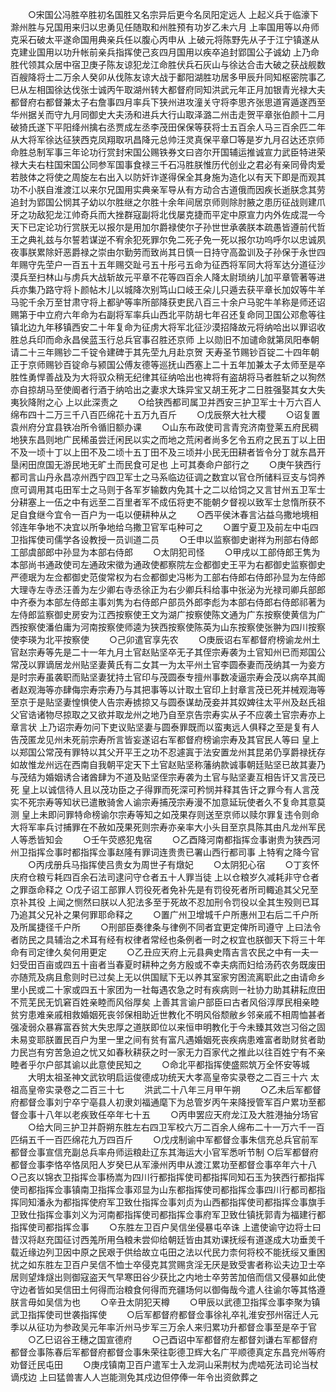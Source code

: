 <!-- { "loadSidebar": true } -->
　　○宋国公冯胜卒胜初名国胜又名宗异后更今名凤阳定远人  上起义兵于临濠下滁州胜与兄国用来归以忠勇见任随取和州胜预有功岁乙未六月  上率国用等以舟师克采石破太平遂命国用典亲兵任以腹心丙申从  上破元将陈野先从子于江宁镇遂从克建业国用以功升帐前亲兵指挥使己亥四月国用以疾卒追封郢国公子诚幼  上乃命胜代领其众居中宿卫庚子陈友谅犯龙江命胜伏兵石灰山与徐达合击大破之获战舰数百艘降将士二万余人癸卯从伐陈友谅大战于鄱阳湖胜功居多甲辰升同知枢密院事乙巳从左相国徐达伐张士诚丙午取湖州转大都督府同知洪武元年正月加银青光禄大夫都督府右都督兼太子右詹事四月率兵下狭州进攻潼关守将李思齐张思道宵遁遂西至华州据关而守九月同御史大夫汤和进兵大行山取泽潞二州击走贺平章张伯颜十二月破猗氏遂下平阳绛州擒右丞贾成左丞李茂田保保等获将士五百余人马三百余匹二年从大将军徐达征狭西克凤翔取巩昌降元总帅汪灵真保平章□等是岁九月召达还京师命胜总制军事三年论功行赏封宋国公赐铁券文曰咨尔开国辅运推诚宣力武臣特进荣禄大夫右柱国宋国公同参军国事食禄三千石冯胜朕惟历代创业之君必有亲同骨肉爱若肢体之将使之周旋左右出入以防奸诈遂得保全其身施为造化以有天下即是而观其功不小朕自淮渡江以来尔兄国用实典亲军导从有方动合古道俄而因疾长逝朕念其劳追封为郢国公悯其子幼以尔胜继之尔胜十余年间居京师则除肘腋之患历征战则建爪牙之功敌犯龙江帅奇兵而大挫群寇副将北伐屡克捷而平定中原宣力内外佐成混一今天下已定论功行赏朕无以报尔是用加尔爵禄使尔子孙世世承袭朕本疏愚皆遵前代哲王之典礼兹与尔誓若谋逆不宥余犯死罪尔免二死子免一死以报尔功呜呼尔以忠诚夙夜事朕累除奸恶爵禄之崇由尔勤劳而致尚其日慎一日持守高盈训及子孙保于永世四年赐守先茔户一百五十五年赐交趾弓五十彤弓五命为征西将军同大将军达分道征沙漠兵至扫林山与虏兵大战斩故元平章不花等四百余人降太尉琐纳儿加平章管著等进兵亦集乃路守将卜颜帖木儿以城降次别笃山口岐王朵儿只遁去获平章长加奴等牛羊马驼千余万至甘肃守将上都驴等率所部降获吏民八百三十余户马驼牛羊称是师还诏赐第于中立府六年命为右副将军率兵山西北平防胡七年召还复命同卫国公邓愈等往镇北边九年移镇西安二十年复命为征虏大将军北征沙漠招降故元将纳哈出以罪诏收胜总兵印而命永昌侯蓝玉行总兵官事召胜还京师  上以勋旧不加谴命就第凤阳奉朝请二十三年赐钞二千锭令建碑于其先茔九月赴京贺  天寿圣节赐钞百锭二十四年朝正于京师赐钞百锭命与颍国公傅友德等巡抚山西塞上二十五年加兼太子太师至是卒胜性勇悍善战及为大将驭众稍无纪律其征纳哈出也禆将有盗胡将马者胜斩之以狥然亦自掠胡马至使阍者行酒于纳哈出之妻求大珠异宝又胡王死才二日胜强娶其女大失夷狄降附之心  上以此深责之
　　○给狭西都司属卫并西安三护卫军士十万六百人绵布四十二万三千八百匹绵花十五万九百斤
　　○戊辰祭大社大稷
　　○诏复置袁州府分宜县铁冶所令循旧额办课
　　○山东布政使司言青兖济南登莱五府民稠地狭东昌则地广民稀虽尝迁闲民以实之而地之荒闲者尚多乞令五府之民五丁以上田不及一顷十丁以上田不及二顷十五丁田不及三顷并小民无田耕者皆令分丁就东昌开垦闲田庶国无游民地无旷土而民食可足也  上可其奏命户部行之
　　○庚午狭西行都司言山丹永昌凉州西宁四卫军士之马系临边征调之数宜以官仓所储料豆支与饲养庶可调用其屯田军士之马则于各军岁输数内免其十之二以给饲之又言甘州五卫军士分耕塞上一伍之中有远至二百里者军不成伍将吏不能朝夕督视以致军士怠惰所获不足自食继今宜令一百户为一屯以便耕种从之
　　○西平侯沐春言沾益乌撒地境相邻连年争地不决宜以所争地给乌撒卫官军屯种可之
　　○置宁夏卫及前左中屯四卫指挥使司儒学各设教授一员训道二员
　　○壬申以监察御史谢祥为刑部右侍郎工部虞部郎中孙显为本部右侍郎
　　○太阴犯司怪
　　○甲戌以工部侍郎王隽为本部尚书通政使司左通政宋徵为通政使都察院左佥都御史王平为右都御史监察御史严德珉为左佥都御史范俊常权为右佥都御史冯彬为工部右侍郎右侍郎孙显为左侍郎大理寺左寺丞汪善为左少卿右寺丞徐正为右少卿兵科给事中张泌为光禄司卿兵部郎中齐泰为本部左侍郎主事刘隽为右侍郎户部员外郎李彪为本部右侍郎右侍郎祁著为左侍郎监察御史房安为江西按察使王文为湖广按察使陈文通为广东按察使黄信为广西按察使潘伯庸为河南按察使师逵为狭西按察使陈英为山东按察使张翀为四川按察使李瑛为北平按察使
　　○己卯遣官享先农
　　○庚辰诏右军都督府榜谕龙州土官赵宗寿等先是二十一年九月土官赵贴坚卒无子其侄宗寿袭为土官知州已而郑国公常茂以罪谪居龙州贴坚妻黄氏有二女其一为太平州土官李圆泰妻而茂纳其一为妾方是时宗寿虽袭职而贴坚妻犹持土官印与茂圆泰专擅州事数凌逼宗寿会茂以病卒其阍者赵观海等亦肆侮宗寿宗寿乃与其把事等以计取土官印上封章言茂已死并械观海等至京于是贴坚妻惶惧使人告宗寿掳掠又与圆泰谋劫茂妾并其奴婢往太平州及赵氏祖父官诰诸物尽掠取之又欲并取龙州之地乃自至京告宗寿实从子不应袭土官宗寿亦上章言状  上乃诏宗寿勿问下吏议贴坚妻与圆泰罪既而以蛮夷远人俱释之至是复有人告茂匿龙见州未死前宗寿所言皆妄遂诏右军都督府榜谕宗寿及其官民人等曰  皇上以郑国公常茂有罪特以其父开平王之功不忍遽寘于法安置龙州其昆弟仍享爵禄抚存如故惟龙州远在西南自我朝平定天下土官赵贴坚称藩纳款诚事朝廷贴坚已故其妻乃与茂结为婚姻诱合诸酋肆为不道及贴坚侄宗寿袭为土官与贴坚妻互相告讦又言茂已死  皇上以诚信待人且以茂功臣之子得罪而死深可矜悯并释其告讦之罪今有人言茂实不死宗寿等知状已遣散骑舍人谕宗寿捕茂宗寿漫不加意延玩使者久不复命其意莫测  皇上未即问罪特命榜谕尔宗寿等知之如茂果存则送至京师以赎尔罪复违令则命大将军率兵讨捕罪在不赦如茂果死则宗寿亦亲率大小头目至京具陈其由凡龙州军民人等悉皆知会
　　○壬午荧惑犯鬼宿
　　○乙酉降河南都指挥佥事谢贵为狭西河州卫指挥佥事时都指挥佥事赵隆有罪词连贵贵已署山西行都司事  上特宥之降今官
　　○丙戌册兵马指挥使吕贵女为周世子有燉妃
　　○太阴犯心宿
　　○丁亥怀庆府仓粮亏耗四百余石法司逮问守仓者五十人罪当徒  上以仓粮岁久减耗非守仓者之罪亟命释之
○戊子诏工部罪人罚役死者免补先是有罚役死者所司輙追其父兄至京补其役  上闻之恻然曰朕以人犯法多至于死故不忍加刑令罚役以全其生殁则已耳乃追其父兄补之果何罪耶命释之
　　○置广州卫增城千户所惠州卫右后二千户所及所属捷径千户所
　　○刑部臣奏律条与律例不同者宜更定俾所司遵守  上曰法令者防民之具辅治之术耳有经有权律者常经也条例者一时之权宜也朕御天下将三十年命有司定律久矣何用更定
　　○乙丑应天府上元县典史隋吉言农民之中有一夫一妇受田百亩或四五十亩者当春夏时耕种之务方殷或不幸夫病而妇给汤药农务既废田亦随荒及病且愈则时已过矣上无以供国赋下无以养其室家穷困流离职此之由请命乡里小民或二十家或四五十家团为一社每遇农急之时有疾病则一社协力助其耕耘庶田不荒芜民无饥窘百姓亲睦而风俗厚矣  上善其言谕户部臣曰古者风俗淳厚民相亲睦贫穷患难亲戚相救婚姻死丧邻保相助近世教化不明风俗颓敝乡邻亲戚不相周恤甚者强凌弱众暴寡富吞贫大失忠厚之道朕即位以来恒申明教化于今未臻其效岂习俗之固未易变耶朕置民百户为里一里之间有贫有富凡遇婚姻死丧疾病患难富者助财贫者助力民岂有穷苦急迫之忧又如春秋耕获之时一家无力百家代之推此以往百姓宁有不亲睦者乎尔户部其谕以此意使民知之
　　○命北平都指挥使盛熙筑万全怀安等城
　　大明太祖圣神文武钦明启运俊德成功统天大孝高皇帝实录卷之二百三十六
太祖高皇帝实录卷之二百三十七
　　洪武二十八年三月甲午朔
　　○乙未后军都督府都督佥事刘宁卒宁亳县人初隶刘福通麾下为总管岁丙午来降授管军百户累功至都督佥事十八年以老疾致任卒年七十五
　　○丙申罢应天府龙江及大胜港抽分场官
　　○给大同三护卫并蔚朔东胜左右四卫军校六万二百余人绵布二十一万六千一百匹绢五千一百匹绵花九万四百斤
　　○戊戌制谕中军都督佥事朱信充总兵官前军都督佥事宣信充副总兵率舟师运粮赴辽东其海运大小官军悉听节制
○后军都督府都督佥事李恪卒恪凤阳人岁癸巳从军濠州丙申从渡江累功至都督佥事卒年六十八
○己亥以锦衣卫指挥佥事杨嵩为四川行都指挥使司都指挥同知石玉为狭西行都指挥使司都指挥佥事镇南卫指挥佥事邓显为山东都指挥使司都指挥佥事四川行都司都指挥同知潘永为都指挥使府军卫致仕指挥佥事刘贞为山西都指挥使司都指挥佥事旗手卫致仕指挥佥事刘义为河南都指挥使司都指挥佥事府军卫致仕镇抚郭青为福建行都指挥使司都指挥佥事
　　○东胜左卫百户吴信坐侵暴屯卒诛  上遣使谕守边将士曰昔汉将赵充国征讨西羗所用刍粮未尝仰给朝廷皆由其劝课抚绥有道遂成大功垂羙千载近缘边列卫因中原之民艰于供给故立屯田之法以代民力柰何将校不能抚绥又重困扰之如东胜左卫百户吴信不恤士卒侵克其赏赐贪淫无厌是致受害者称讼夫边卫士卒居则望烽燧出则御寇盗天气早寒田谷少获比之内地士卒劳苦加倍而信又侵暴如此使守边者皆如吴信田土何得而治粮食何得而充疆场何以御侮哉今遣人往谕尔等其恪遵朕言毋如吴信为也
　　○辛丑太阴犯天樽
　　○甲辰以武德卫指挥佥事李聚为镇武卫指挥使司世袭指挥使
　　○后军都督府都督佥事徐礼卒礼淮安邳州宿迁人元季以从征功为参政吴元年率沂州马步军三万余人来归累功升都督佥事至是卒于官
　　○乙巳诏谷王穗之国宣德府
　　○己酉诏中军都督府左都督刘谦右军都督府都督佥事陈春后军都督府都督佥事朱荣往彰德卫辉大名广平顺德真定东昌兖州等府劝督迁民屯田
　　○庚戌镇南卫百户遣军士入龙洞山采荆杖为虎啮死法司论当杖谪戍边  上曰猛兽害人人岂能测免其戍边但停俸一年令出资歛葬之
